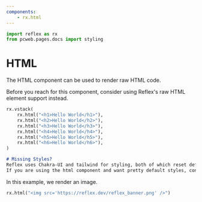 ```yaml
---
components:
    - rx.html
---
```


```python exec
import reflex as rx
from pcweb.pages.docs import styling
```

# HTML 

The HTML component can be used to render raw HTML code. 

Before you reach for this component, consider using Reflex's raw HTML element support instead.

```python demo
rx.vstack(
    rx.html("<h1>Hello World</h1>"),
    rx.html("<h2>Hello World</h2>"),
    rx.html("<h3>Hello World</h3>"),
    rx.html("<h4>Hello World</h4>"),
    rx.html("<h5>Hello World</h5>"),
    rx.html("<h6>Hello World</h6>"),
)
```

```md alert
# Missing Styles?
Reflex uses Chakra-UI and tailwind for styling, both of which reset default styles for headings. 
If you are using the html component and want pretty default styles, consider setting `class_name='prose'`, adding `@tailwindcss/typography` package to `frontend_packages` and enabling it via `tailwind` config in `rxconfig.py`. See the [Tailwind docs]({styling.overview.path}) for an example of adding this plugin.
```

In this example, we render an image.

```python demo
rx.html("<img src='https://reflex.dev/reflex_banner.png' />")
```
